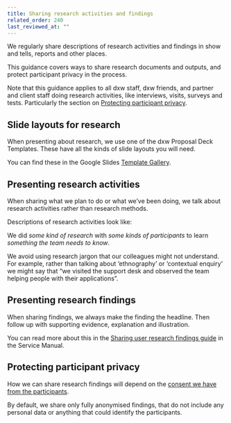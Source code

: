 ```yaml
---
title: Sharing research activities and findings
related_order: 240
last_reviewed_at: ""
---
```

We regularly share descriptions of research activities and findings in show and
tells, reports and other places.

This guidance covers ways to share research documents and outputs, and protect participant privacy in the process.

Note that this guidance applies to all dxw staff, dxw friends, and partner and client staff doing research activities, like interviews, visits, surveys and tests. Particularly the section on [Protecting participant privacy](#protecting-participant-privacy).

## Slide layouts for research

When presenting about research, we use one of the dxw Proposal Deck Templates.
These have all the kinds of slide layouts you will need.

You can find these in the Google Slides
[Template Gallery](https://docs.google.com/presentation/u/0/?folder=0AGsaGhY-i-mIUk9PVA&ftv=1).

## Presenting research activities

When sharing what we plan to do or what we’ve been doing, we talk about research
activities rather than research methods.

Descriptions of research activities look like:

We did *some kind of research* with *some kinds of participants* to learn
*something the team needs to know*.

We avoid using research jargon that our colleagues might not understand. For
example, rather than talking about ‘ethnography’ or ‘contextual enquiry’ we
might say that “we visited the support desk and observed the team helping people
with their applications”.

## Presenting research findings

When sharing findings, we always make the finding the headline. Then follow up
with supporting evidence, explanation and illustration.

You can read more about this in the
[Sharing user research findings guide](https://www.gov.uk/service-manual/user-research/sharing-user-research-findings#presenting-your-findings)
in the Service Manual.

## Protecting participant privacy

How we can share research findings will depend on the [consent we have from the participants](/user-research/getting-informed-consent-for-user-research/).

By default, we share only fully anonymised findings, that do not include any personal data or anything that could identify the participants.
